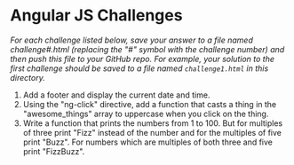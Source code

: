 # Angular JS Challenges

_For each challenge listed below, save your answer to a file named challenge#.html (replacing the
"#" symbol with the challenge number) and then push this file to your GitHub repo. For example, your
solution to the first challenge should be saved to a file named ```challenge1.html``` in this
directory._

1. Add a footer and display the current date and time.
2. Using the "ng-click" directive, add a function that casts a thing in the "awesome_things" array
to uppercase when you click on the thing.
3. Write a function that prints the numbers from 1 to 100. But for multiples of three print "Fizz"
instead of the number and for the multiples of five print "Buzz". For numbers which are multiples of
both three and five print "FizzBuzz".
